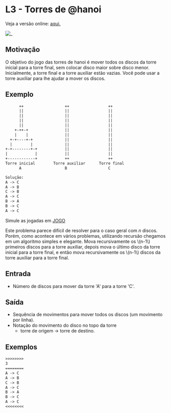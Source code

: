 # L3 - Torres de @hanoi

Veja a versão online: [aqui.](https://github.com/qxcodefup/arcade/blob/master/base/hanoi/Readme.md)

![_](https://raw.githubusercontent.com/qxcodefup/arcade/master/base/hanoi/cover.jpg)

## Motivação

O objetivo do jogo das torres de hanoi é mover todos os discos da torre inicial para a torre final, sem colocar disco maior sobre disco menor. Inicialmente, a torre final e a torre auxiliar estão vazias. Você pode usar a torre auxiliar para lhe ajudar a mover os discos.

## Exemplo

```txt
      ++                  ++                 ++
      ||                  ||                 ||
      ||                  ||                 ||
      ||                  ||                 ||
      ||                  ||                 ||
    +-++-+                ||                 ||
    |    |                ||                 ||
  +-+----+-+              ||                 ||
  |        |              ||                 ||
+-+--------+-+            ||                 ||
|            |            ||                 ||
+------------+            ++                 ++
Torre inicial        Torre auxiliar      Torre final
      A                   B                  C

Solução:
A -> C
A -> B
C -> B
A -> C
B -> A
B -> C
A -> C

```

Simule as jogadas em [JOGO](http://www.dynamicdrive.com/dynamicindex12/towerhanoi.htm)

Este problema parece difícil de resolver para o caso geral com _n_ discos. Porém, como acontece em vários problemas, utilizando recursão chegamos em um algoritmo simples e elegante. Mova recursivamente os \\(n-1\\) primeiros discos para a torre auxiliar, depois mova o último disco da torre inicial para a torre final, e então mova recursivamente os \\(n-1\\) discos da torre auxiliar para a torre final.

## Entrada

- Número de discos para mover da torre 'A' para a torre 'C'.

## Saída

- Sequência de movimentos para mover todos os discos (um movimento por linha).
- Notação do movimento do disco no topo da torre
  - torre de origem -> torre de destino.

## Exemplos

``` txt
>>>>>>>>
3
========
A -> C
A -> B
C -> B
A -> C
B -> A
B -> C
A -> C
<<<<<<<<
```
